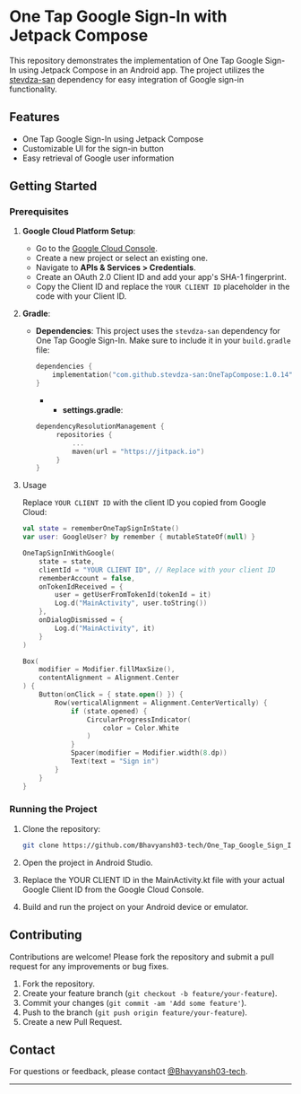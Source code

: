 # One Tap Google Sign-In with Jetpack Compose

This repository demonstrates the implementation of One Tap Google Sign-In using Jetpack Compose in an Android app. The project utilizes the [stevdza-san](https://github.com/stevdza-san/OneTapCompose) dependency for easy integration of Google sign-in functionality.

## Features

- One Tap Google Sign-In using Jetpack Compose
- Customizable UI for the sign-in button
- Easy retrieval of Google user information

## Getting Started

### Prerequisites

1. **Google Cloud Platform Setup**:
   - Go to the [Google Cloud Console](https://console.cloud.google.com/).
   - Create a new project or select an existing one.
   - Navigate to **APIs & Services > Credentials**.
   - Create an OAuth 2.0 Client ID and add your app's SHA-1 fingerprint.
   - Copy the Client ID and replace the `YOUR CLIENT ID` placeholder in the code with your Client ID.

2. **Gradle**:
   - **Dependencies**:
     This project uses the `stevdza-san` dependency for One Tap Google Sign-In. Make sure to include it in your `build.gradle` file:
     ```kotlin
     dependencies {
         implementation("com.github.stevdza-san:OneTapCompose:1.0.14")
     }
     ```

     - - **settings.gradle**:

     ```kotlin
     dependencyResolutionManagement {
          repositories {
              ...
              maven(url = "https://jitpack.io")
          }
     }
     ```

3. Usage

   Replace `YOUR CLIENT ID` with the client ID you copied from Google Cloud:
   ```kotlin
   val state = rememberOneTapSignInState()
   var user: GoogleUser? by remember { mutableStateOf(null) }
   
   OneTapSignInWithGoogle(
       state = state,
       clientId = "YOUR CLIENT ID", // Replace with your client ID
       rememberAccount = false,
       onTokenIdReceived = {
           user = getUserFromTokenId(tokenId = it)
           Log.d("MainActivity", user.toString())
       },
       onDialogDismissed = {
           Log.d("MainActivity", it)
       }
   )
   
   Box(
       modifier = Modifier.fillMaxSize(),
       contentAlignment = Alignment.Center
   ) {
       Button(onClick = { state.open() }) {
           Row(verticalAlignment = Alignment.CenterVertically) {
               if (state.opened) {
                   CircularProgressIndicator(
                       color = Color.White
                   )
               }
               Spacer(modifier = Modifier.width(8.dp))
               Text(text = "Sign in")
           }
       }
   }
   ```

### Running the Project

1. Clone the repository:
   ```bash
   git clone https://github.com/Bhavyansh03-tech/One_Tap_Google_Sign_In.git
   ```
2. Open the project in Android Studio.

3. Replace the YOUR CLIENT ID in the MainActivity.kt file with your actual Google Client ID from the Google Cloud Console.

4. Build and run the project on your Android device or emulator.

## Contributing

Contributions are welcome! Please fork the repository and submit a pull request for any improvements or bug fixes.

1. Fork the repository.
2. Create your feature branch (`git checkout -b feature/your-feature`).
3. Commit your changes (`git commit -am 'Add some feature'`).
4. Push to the branch (`git push origin feature/your-feature`).
5. Create a new Pull Request.

## Contact

For questions or feedback, please contact [@Bhavyansh03-tech](https://github.com/Bhavyansh03-tech).

---
